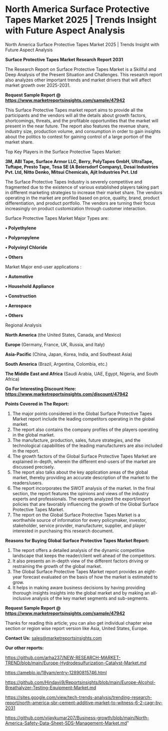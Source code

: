 # North America Surface Protective Tapes Market 2025 | Trends Insight with Future Aspect Analysis
North America Surface Protective Tapes Market 2025 | Trends Insight with Future Aspect Analysis

<strong>Surface Protective Tapes Market Research Report 2031</strong>

The Research Report on Surface Protective Tapes Market is a Skillful and Deep Analysis of the Present Situation and Challenges. This research report also analyzes other important trends and market drivers that will affect market growth over 2025-2031.

<strong>Request Sample Report @ <a href=https://www.marketreportsinsights.com/sample/47942>https://www.marketreportsinsights.com/sample/47942</a></strong>

This Surface Protective Tapes market report aims to provide all the participants and the vendors will all the details about growth factors, shortcomings, threats, and the profitable opportunities that the market will present in the near future. The report also features the revenue share, industry size, production volume, and consumption in order to gain insights about the politics to contest for gaining control of a large portion of the market share.

Top Key Players in the Surface Protective Tapes Market:

<strong>3M, ABI Tape, Surface Armor LLC, Berry, PolyTapes GmbH, UltraTape, Tuftape, Presto Tape, Tesa SE (A Beiersdorf Company), Desai Industries Pvt. Ltd, Nitto Denko, Mitsui Chemicals, Ajit Industries Pvt. Ltd</strong>

The Surface Protective Tapes Industry is severely competitive and fragmented due to the existence of various established players taking part in different marketing strategies to increase their market share. The vendors operating in the market are profiled based on price, quality, brand, product differentiation, and product portfolio. The vendors are turning their focus increasingly on product customization through customer interaction.

Surface Protective Tapes Market Major Types are:

<strong>•  Polyethylene

•  Polypropylene

•  Polyvinyl Chloride

•  Others</strong>

Market Major end-user applications :

<strong>•  Automotive

•  Household Appliance

•  Construction

•  Aerospace

•  Others</strong>

Regional Analysis

</u><strong><b>North America</b></strong> (the United States, Canada, and Mexico)

<strong><b>Europe </b></strong>(Germany, France, UK, Russia, and Italy)

<strong><b>Asia-Pacific</b></strong> (China, Japan, Korea, India, and Southeast Asia)

<strong><b>South America</b></strong> (Brazil, Argentina, Colombia, etc.)

<strong><b>The Middle East and Africa</b></strong> (Saudi Arabia, UAE, Egypt, Nigeria, and South Africa)

<strong>Go For Interesting Discount Here: <a href=https://www.marketreportsinsights.com/discount/47942>https://www.marketreportsinsights.com/discount/47942</a></strong>

<strong>Points Covered in The Report:</strong>
<ol>
  <li>The major points considered in the Global Surface Protective Tapes Market report include the leading competitors operating in the global market.</li>
  <li>The report also contains the company profiles of the players operating in the global market.</li>
  <li>The manufacture, production, sales, future strategies, and the technological capabilities of the leading manufacturers are also included in the report.</li>
  <li>The growth factors of the Global Surface Protective Tapes Market are explained in-depth, wherein the different end-users of the market are discussed precisely.</li>
  <li>The report also talks about the key application areas of the global market, thereby providing an accurate description of the market to the readers/users.</li>
  <li>The report incorporates the SWOT analysis of the market. In the final section, the report features the opinions and views of the industry experts and professionals. The experts analyzed the export/import policies that are favorably influencing the growth of the Global Surface Protective Tapes Market.</li>
  <li>The report on the Global Surface Protective Tapes Market is a worthwhile source of information for every policymaker, investor, stakeholder, service provider, manufacturer, supplier, and player interested in purchasing this research document.</li>
</ol>
<strong>Reasons for Buying Global Surface Protective Tapes Market Report:</strong>

<ol>
  <li>The report offers a detailed analysis of the dynamic competitive landscape that keeps the reader/client well ahead of the competitors.</li>
  <li>It also presents an in-depth view of the different factors driving or restraining the growth of the global market.</li>
  <li>The Global Surface Protective Tapes Market report provides an eight-year forecast evaluated on the basis of how the market is estimated to grow.</li>
  <li>It helps in making aware business decisions by having providing thorough insights insights into the global market and by making an all-inclusive analysis of the key market segments and sub-segments.</li>
</ol>
<strong>Request Sample Report @ <a href=https://www.marketreportsinsights.com/sample/47942>https://www.marketreportsinsights.com/sample/47942</a></strong>


Thanks for reading this article; you can also get individual chapter wise section or region wise report version like Asia, United States, Europe.

<strong>Contact Us:</strong>
sales@marketreportsinsights.com

<strong>Our other reports:</strong>

<a href=https://github.com/arha237/NEW-RESEARCH-MARKET-TREND/blob/main/Europe-Hydrodesulfurization-Catalyst-Market.md>https://github.com/arha237/NEW-RESEARCH-MARKET-TREND/blob/main/Europe-Hydrodesulfurization-Catalyst-Market.md</a>

<a href=https://ameblo.jp/18yam/entry-12890815746.html>https://ameblo.jp/18yam/entry-12890815746.html</a>

<a href=https://github.com/Hindavii9/Reportsinsights/blob/main/Europe-Alcohol-Breathalyzer-Testing-Equipment-Market.md>https://github.com/Hindavii9/Reportsinsights/blob/main/Europe-Alcohol-Breathalyzer-Testing-Equipment-Market.md</a>

<a href=https://sites.google.com/view/tech-trends-analysis/trending-research-report/north-america-sbr-cement-additive-market-to-witness-6-2-cagr-by-2031>https://sites.google.com/view/tech-trends-analysis/trending-research-report/north-america-sbr-cement-additive-market-to-witness-6-2-cagr-by-2031</a>

<a href=https://github.com/vijaykumar207/Business-growth/blob/main/North-America-Safety-Data-Sheet-SDS-Management-Market.md>https://github.com/vijaykumar207/Business-growth/blob/main/North-America-Safety-Data-Sheet-SDS-Management-Market.md</a>"
